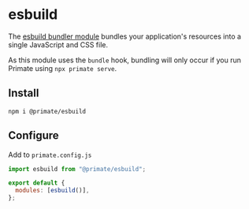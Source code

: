 # esbuild

The [esbuild bundler module][repository] bundles your application's resources
into a single JavaScript and CSS file.

As this module uses the `bundle` hook, bundling will only occur if you run
Primate using `npx primate serve`.

## Install

`npm i @primate/esbuild`

## Configure

Add to `primate.config.js`

```js
import esbuild from "@primate/esbuild";

export default {
  modules: [esbuild()],
};
```

[repository]: https://github.com/primatejs/primate/tree/master/packages/esbuild
